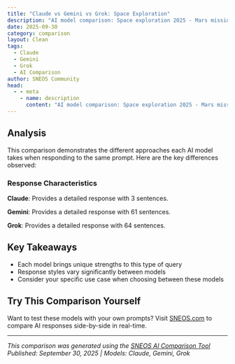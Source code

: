 ```yaml
---
title: "Claude vs Gemini vs Grok: Space Exploration"
description: "AI model comparison: Space exploration 2025 - Mars missions and beyond..."
date: 2025-09-30
category: comparison
layout: Clean
tags:
  - Claude
  - Gemini
  - Grok
  - AI Comparison
author: SNEOS Community
head:
  - - meta
    - name: description
      content: "AI model comparison: Space exploration 2025 - Mars missions and beyond..."
---
```


<ChatComparison
  title="Claude vs Gemini vs Grok: Space Exploration"
  prompt="Space exploration 2025 - Mars missions and beyond"
  :responses='{
    "Claude": "# Space Exploration 2025: Mars Missions and Beyond\n\n## Major Mars Missions in 2025\n\n### **NASA\u0027s Artemis Mars Transition**\n- Preparation for human Mars missions in the 2030s\n- Technology demonstrations on the Moon as Mars analogs\n- Life support system testing for long-duration missions\n\n### **China\u0027s Tianwen Program**\n- Potential Tianwen-3 sample return mission launch\n- Advanced rover deployments\n- Orbital infrastructure development\n\n### **Private Sector Mars Initiatives**\n- SpaceX Starship Mars cargo missions (potential)\n- Blue Origin lunar-to-Mars transportation concepts\n- International commercial partnerships\n\n## Beyond Mars: Deep Space Exploration\n\n### **Europa and Enceladus Missions**\n- NASA\u0027s Europa Clipper approaching Jupiter system\n- Preparations for life-detection missions to icy moons\n- Subsurface ocean exploration technology\n\n### **Asteroid Mining Ventures**\n- Commercial asteroid prospecting missions\n- Resource extraction technology demonstrations\n- Space-based manufacturing experiments\n\n### **Interstellar Precursors**\n- Advanced propulsion system tests\n- Breakthrough Starshot and similar initiatives\n- Deep space communication networks\n\n## Technological Breakthroughs Expected\n\n### **Propulsion Advances**\n- Nuclear thermal and electric propulsion\n- Solar sail improvements\n- Fusion propulsion research milestones\n\n### **Life Support Innovation**\n- Closed-loop life support systems\n- In-situ resource utilization (ISRU)\n- 3D printing in space environments\n\n### **AI and Robotics**\n- Autonomous exploration systems\n- Human-robot collaboration protocols\n- Real-time decision-making capabilities\n\n## International Collaboration\n\n### **Global Partnerships**\n- Expanded ISS cooperation models\n- Joint Mars exploration frameworks\n- Shared technology development programs\n\n### **Emerging Space Nations**\n- India\u0027s Gaganyaan human spaceflight program\n- UAE\u0027s Mars and asteroid missions\n- European deep space initiatives\n\n## Challenges and Considerations\n\n### **Technical Hurdles**\n- Radiation protection for long-duration flights\n- Psychological challenges of isolation\n- Equipment reliability in extreme environments\n\n### **Economic Factors**\n- Sustainable funding models\n- Commercial space economy growth\n- International investment coordination\n\n### **Ethical Questions**\n- Planetary protection protocols\n- Space resource rights\n- Environmental impact of space activities\n\n## Looking Ahead\n\n2025 represents a pivotal year where multiple space agencies and private companies are positioning for the next phase of human expansion into the solar system. The convergence of advanced technologies, international cooperation, and commercial investment is creating unprecedented opportunities for exploration beyond Earth.\n\nThe success of 2025 missions will largely determine the timeline and scope of human settlement on Mars and our ability to explore the outer solar system in the decades that follow.",
    "Gemini": "Okay, let\u0027s look at the landscape of space exploration in 2025, focusing on Mars missions and what\u0027s beyond.\n\n**Key Trends and Assumptions for 2025:**\n\n*   **Continued Growth in Private Space Sector:**  Companies like SpaceX, Blue Origin, and others will play an increasingly prominent role, both in providing launch services and developing their own spacecraft and technologies. Expect increased collaboration between private companies and government space agencies.\n*   **International Collaboration:**  Space exploration is becoming more of a global endeavor.  Expect partnerships between NASA, ESA (European Space Agency), JAXA (Japan), CSA (Canada), and other national agencies to become more common, particularly for ambitious missions like Mars sample return.\n*   **Focus on Sustainability:**  ISRU (In-Situ Resource Utilization) - using resources found on other planets - will be a major focus, aiming to reduce the cost and complexity of long-duration missions.\n*   **Advancements in Key Technologies:**  Development and testing of advanced propulsion systems (like nuclear thermal propulsion or advanced chemical rockets), improved life support systems, robotics, and autonomous navigation will be critical.\n*   **Increased Focus on Space Situational Awareness (SSA):** Tracking space debris and protecting satellites is becoming increasingly important as space becomes more congested.\n\n**Mars Missions in 2025:**\n\n2025 is likely to be a pivotal year for Mars exploration. Here\u0027s a breakdown of what we might see:\n\n*   **Mars Sample Return (MSR) - In Progress:** The overarching goal is to bring Martian soil and rock samples collected by Perseverance rover to Earth for detailed analysis. This is a complex multi-mission effort:\n    *   **Perseverance Rover (NASA):** Will continue its mission of exploring Jezero Crater, collecting and caching samples.  Expect news and discoveries from its ongoing investigations into Martian geology and past habitability.\n    *   **Sample Retrieval Lander (NASA/ESA):**  Likely launched before 2025, it would land on Mars and deploy a Sample Fetch Rover and the Mars Ascent Vehicle.\n    *   **Sample Fetch Rover (ESA):** This rover will retrieve the sample tubes left by Perseverance.\n    *   **Mars Ascent Vehicle (MAV) (NASA):** This small rocket will launch the sample container into Martian orbit.\n    *   **Earth Return Orbiter (ERO) (ESA):**  Already in development, ERO would rendezvous with the orbiting sample container, capture it, and bring it back to Earth.  **A 2025 timeline would likely see the Sample Retrieval Lander already on Mars preparing for sample retrieval.**\n    *   **Return to Earth:** The samples would be returned to Earth in the late 2020s or early 2030s.\n*   **Continued Operation of Existing Orbiters and Landers:**  Expect continued operation of orbiters like Mars Reconnaissance Orbiter (MRO), Mars Odyssey, and MAVEN, as well as the Curiosity rover and the InSight lander (if it\u0027s still operational).  They provide valuable data about the Martian environment and atmosphere.\n*   **New Robotic Missions (Possible):**\n    *   **China:**  After the success of Tianwen-1, China may be planning its own sample return mission or other advanced robotic missions to Mars.\n    *   **Other National Agencies:**  Other countries (e.g., India, UAE) might contribute to Mars exploration through smaller orbiters or landers, potentially in collaboration with larger agencies.\n*   **Preparations for Human Missions:**  Even though a human mission to Mars is unlikely to happen *in* 2025, expect significant progress in developing the technologies and infrastructure needed for future crewed missions.  This includes:\n    *   **Habitat Development:** Designing and testing habitats that can protect astronauts from radiation and provide life support on Mars.\n    *   **ISRU Technology:**  Testing and deploying prototypes for extracting water, oxygen, and other resources from the Martian environment.  This is crucial for reducing the reliance on Earth-based supplies.\n    *   **Radiation Shielding:** Developing effective methods to protect astronauts from harmful cosmic radiation.\n    *   **Advanced Life Support Systems:**  Creating closed-loop systems that can recycle water and air, minimizing the need for resupply.\n    *   **Robotics and Automation:**  Developing robots that can assist astronauts with exploration, construction, and maintenance tasks.\n\n**Beyond Mars in 2025:**\n\nWhile Mars will be a central focus, other exciting missions and developments will be underway:\n\n*   **Lunar Exploration (Artemis Program):**  NASA\u0027s Artemis program aims to return humans to the Moon.  By 2025:\n    *   **Artemis III (Targeting 2025):**  The mission is currently targeted to land astronauts near the lunar south pole.  However, delays are possible.\n    *   **Lunar Gateway:**  The construction of the Lunar Gateway, a small space station orbiting the Moon, will be ongoing.  It will serve as a staging point for lunar missions and a platform for scientific research.\n    *   **Commercial Lunar Landers:**  Private companies will continue to develop and deploy robotic landers to deliver cargo and conduct experiments on the Moon.\n*   **Europa Clipper (NASA):**  Scheduled to launch before 2025, this mission will perform multiple flybys of Jupiter\u0027s moon Europa to assess its habitability. It will look for evidence of a subsurface ocean and search for potential landing sites for future missions.\n*   **JUICE (ESA):**  The Jupiter Icy Moons Explorer will study Jupiter\u0027s moons Ganymede, Callisto, and Europa, focusing on their potential for harboring life.\n*   **Venus Exploration:**  Expect renewed interest in Venus, with potential missions like:\n    *   **DAVINCI\u002B (NASA):**  Will descend through Venus\u0027s atmosphere, measuring its composition and structure.\n    *   **VERITAS (NASA):**  Will map Venus\u0027s surface to understand its geological history.\n    *   **EnVision (ESA):**  Will study Venus\u0027s surface and atmosphere to understand why it evolved so differently from Earth.\n*   **Asteroid Missions:**\n    *   **Psyche (NASA):**  Will explore the metallic asteroid 16 Psyche, providing insights into the formation of planetary cores.  It may face delays.\n    *   **Near-Earth Asteroid Scout (NASA):**  A small solar sail-powered spacecraft that will rendezvous with a near-Earth asteroid.\n*   **Space Telescopes:**\n    *   **James Webb Space Telescope (JWST):**  Will be fully operational, providing groundbreaking observations of the early universe, exoplanets, and other celestial objects.\n    *   **Nancy Grace Roman Space Telescope (NASA):**  Scheduled to launch in the mid-2020s, it will study dark energy, dark matter, and exoplanets.\n*   **Exoplanet Research:**  Continued search for and characterization of exoplanets, using both ground-based and space-based telescopes.  Expect advancements in our understanding of exoplanet atmospheres and potential habitability.\n*   **Advanced Propulsion Research:**  Continued development of advanced propulsion technologies, such as:\n    *   **Nuclear Thermal Propulsion (NTP):**  Offers the potential for faster and more efficient interplanetary travel.\n    *   **Electric Propulsion:**  Used for deep-space missions and station-keeping.\n    *   **Fusion Propulsion (Long-Term):**  Still in the early stages of development, but could revolutionize space travel in the future.\n\n**Challenges and Uncertainties:**\n\n*   **Funding:**  Space exploration is expensive, and budget constraints can affect mission timelines and priorities.\n*   **Technical Challenges:**  Developing and testing new technologies for space exploration is a complex and challenging process.\n*   **Political and International Relations:**  Geopolitical factors can influence international collaboration in space.\n*   **Delays:**  Space missions are often subject to delays due to technical issues, budget constraints, or unforeseen circumstances.\n\n**In Conclusion:**\n\n2025 is shaping up to be an exciting year for space exploration.  The Mars Sample Return mission will be a major focus, and progress will continue on lunar exploration and other deep-space missions.  The continued growth of the private space sector and advancements in key technologies will drive innovation and expand our reach into the solar system.  While challenges remain, the future of space exploration looks bright.\n",
    "Grok": "Space exploration in 2025 is expected to be an exciting frontier, with Mars missions taking center stage alongside ambitious plans for other celestial targets. Here\u0027s a detailed look at what we can anticipate for Mars missions and beyond, based on current trends, planned missions, and technological advancements as of late 2023. Note that specific details may evolve as new announcements or updates emerge.\n\n### **Mars Missions in 2025**\nMars continues to be a focal point for space agencies and private companies due to its potential for scientific discovery, habitability research, and as a stepping stone for deeper space exploration.\n\n#### **1. NASA\u0027s Ongoing Mars Exploration**\n- **Perseverance Rover and Ingenuity Helicopter (Active Since 2021):**\n  By 2025, NASA\u0027s Perseverance rover will likely still be operational in Jezero Crater, continuing its search for signs of ancient microbial life and collecting rock samples. The Ingenuity helicopter, if still functional, may be scouting new terrain. A key focus will be preparing samples for the Mars Sample Return (MSR) mission.\n- **Mars Sample Return Mission (Planning Stage):**\n  A collaborative effort between NASA and the European Space Agency (ESA), the MSR mission aims to bring Martian soil and rock samples back to Earth for detailed analysis. While the first sample return launch is targeted for the late 2020s (likely 2027-2028), 2025 will be a critical year for finalizing spacecraft designs, testing, and securing funding. Challenges like cost overruns and delays could push timelines, but 2025 will see significant progress.\n\n#### **2. ESA\u0027s Rosalind Franklin Rover (Potential 2025 Window):**\n- Originally planned for earlier launches, the European Space Agency\u0027s Rosalind Franklin rover (part of the ExoMars program) has faced delays due to geopolitical issues and technical challenges. If rescheduled for a 2025 launch window (though 2028 is more likely), it will drill into the Martian surface to search for signs of past life, complementing NASA\u0027s efforts.\n\n#### **3. China\u0027s Tianwen-1 and Zhurong Rover (Continued Operations):**\n- China\u0027s Tianwen-1 orbiter and Zhurong rover, which landed in 2021, may still be active in 2025, depending on their longevity. China has expressed ambitions for a sample return mission by around 2030, so 2025 could involve preparatory studies or new mission announcements.\n\n#### **4. Private Sector Involvement: SpaceX and Elon Musk\u0027s Vision**\n- SpaceX, led by Elon Musk, has bold plans for Mars. While Musk\u0027s initial goal of a crewed mission by 2024 is highly optimistic and likely delayed, 2025 could see significant steps toward uncrewed Starship missions to Mars. Starship\u0027s development\u2014including successful orbital tests and payload capacity\u2014will be crucial. An uncrewed mission by 2025-2026 could test landing technologies and deliver cargo for future human missions, aligning with Musk\u0027s vision of colonizing Mars by the 2030s.\n- Other private companies, such as Blue Origin or smaller startups, might also announce Mars-related technology demonstrations by 2025, though their timelines are less clear.\n\n#### **5. International Collaborations and Emerging Players**\n- Countries like India (ISRO), the UAE, and Japan (JAXA) are expanding their planetary exploration programs. While no specific Mars missions are confirmed for 2025 from these nations, feasibility studies or orbiters could be in the works, building on successes like India\u0027s Mangalyaan and UAE\u0027s Hope Probe.\n\n### **Beyond Mars: Other 2025 Exploration Targets**\nWhile Mars dominates headlines, other missions and objectives in 2025 will push the boundaries of human exploration and scientific discovery.\n\n#### **1. Lunar Exploration as a Stepping Stone**\n- **NASA\u0027s Artemis Program:**\n  By 2025, NASA\u0027s Artemis program aims to return humans to the Moon, with Artemis II (a crewed lunar flyby) potentially occurring in late 2024 or early 2025. Artemis III, targeting a lunar landing near the South Pole, is slated for 2025-2026. Success here will build infrastructure (like the Lunar Gateway) and expertise for Mars missions.\n- **China and Russia:**\n  The China National Space Administration (CNSA) and Roscosmos are collaborating on the International Lunar Research Station (ILRS), with robotic missions planned for the mid-2020s. By 2025, precursor missions could be underway to scout lunar resources like water ice, which are critical for sustainable deep-space travel.\n- **Private Lunar Missions:**\n  Companies like Intuitive Machines and Astrobotic (under NASA\u0027s CLPS program) will likely continue delivering payloads to the Moon in 2025, supporting scientific research and resource mapping.\n\n#### **2. Asteroid and Deep Space Missions**\n- **NASA\u0027s Psyche Mission (Launched 2023):**\n  By 2025, the Psyche spacecraft will be en route to the metal-rich asteroid 16 Psyche, with arrival expected in 2029. This mission will provide key data on planetary formation.\n- **OSIRIS-REx Sample Return (Ongoing Analysis):**\n  After returning asteroid Bennu samples in 2023, scientists in 2025 will still be analyzing them, shedding light on the solar system\u0027s early history.\n- **ESA\u0027s Hera Mission (Launch 2024):**\n  If launched as planned in late 2024, the Hera mission will study the aftermath of NASA\u0027s DART impact on the asteroid Dimorphos, enhancing planetary defense strategies by 2025.\n\n#### **3. Jupiter and Its Moons**\n- **ESA\u0027s JUICE (Jupiter Icy Moons Explorer):**\n  Launched in 2023, JUICE will continue its journey to Jupiter in 2025, with arrival expected in 2031. It will study Ganymede, Callisto, and Europa for signs of subsurface oceans and potential habitability.\n- **NASA\u0027s Europa Clipper (Launch 2024):**\n  Scheduled for launch in October 2024, Europa Clipper will be en route to Jupiter\u0027s moon Europa by 2025, focusing on its ice shell and subsurface ocean as a prime target for astrobiology.\n\n#### **4. Interstellar and Heliophysics Missions**\n- **Voyager 1 and 2 (Ongoing):**\n  These pioneering spacecraft, launched in 1977, will still be transmitting data from interstellar space in 2025, though their power systems are nearing their end.\n- **NASA\u0027s IMAP (Interstellar Mapping and Acceleration Probe):**\n  Set to launch in early 2025, IMAP will study the boundary of our solar system (the heliosphere), providing insights into cosmic rays and interstellar interactions.\n\n### **Key Trends and Challenges for 2025**\n- **Technological Advancements:**\n  Innovations in propulsion (e.g., nuclear thermal propulsion concepts), autonomous systems, and in-situ resource utilization (ISRU) will be critical. For instance, producing oxygen or fuel from Martian resources could be tested in precursor missions by 2025.\n- **International Cooperation vs. Competition:**\n  While collaborations like MSR and ILRS show unity, geopolitical tensions (e.g., U.S.-China space race) could shape mission priorities and partnerships.\n- **Funding and Public Support:**\n  Budget constraints for agencies like NASA and ESA may delay missions, while private investments (e.g., SpaceX) could accelerate timelines.\n- **Sustainability and Ethics:**\n  Planetary protection (avoiding contamination of Mars or other bodies) and the ethics of colonization will be debated more intensely by 2025 as human missions draw closer.\n\n### **Conclusion**\nIn 2025, Mars will remain the pinnacle of near-term space exploration, with ongoing robotic missions, sample return preparations, and potential uncrewed Starship landings by SpaceX. Beyond Mars, lunar missions will pave the way for sustainable exploration, while probes to Jupiter\u2019s moons and asteroids will expand our understanding of the solar system. The mid-2020s will be a transformative period, bridging robotic exploration with the dawn of human deep-space missions, setting the stage for an unprecedented era of discovery by the end of the decade.\n\nIf you\u0027d like a deeper dive into a specific mission, agency, or destination, let me know!"
  }'
  published-date="22:46"
/>

## Analysis

This comparison demonstrates the different approaches each AI model takes when responding to the same prompt. Here are the key differences observed:

### Response Characteristics

**Claude**: Provides a detailed response with 3 sentences. 

**Gemini**: Provides a detailed response with 61 sentences. 

**Grok**: Provides a detailed response with 64 sentences. 

## Key Takeaways

- Each model brings unique strengths to this type of query
- Response styles vary significantly between models
- Consider your specific use case when choosing between these models

## Try This Comparison Yourself

Want to test these models with your own prompts? Visit [SNEOS.com](https://sneos.com) to compare AI responses side-by-side in real-time.

---

*This comparison was generated using the [SNEOS AI Comparison Tool](https://sneos.com)*
*Published: September 30, 2025 | Models: Claude, Gemini, Grok*
